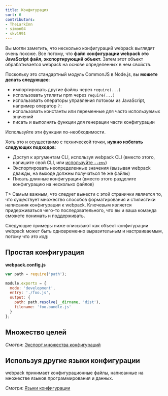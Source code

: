 ```yaml
---
title: Конфигурация
sort: 6
contributors:
- TheLarkInn
- simon04
- skv1991
---
```


Вы могли заметить, что несколько конфигураций webpack выглядят очень похоже. Все потому, что **файл конфигурации webpack это JavaScript файл, экспортирующий объект.** Затем этот объект обрабатывается webpack на основе определенных в нем свойств.

Поскольку это стандартный модуль CommonJS в Node.js, вы **можете делать следующее**:

* импортировать другие файлы через `require(...)`
* использовать утилиты npm через `require(...)`
* использовать операторы управления потоком из JavaScript, например оператор `?:`
* использовать константы или переменные для часто используемых значений
* писать и выполнять функции для генерации части конфигурации

Используйте эти функции по-необходимости.

Хоть это и осуществимо с технической точки, **нужно избегать следующих подходов**:

* Доступ к аргументам CLI, используя webpack CLI (вместо этого, напишите свой CLI, или [используйте `--env`](/configuration/configuration-types/))
* Экспортировать неопределенные значения (вызывая webpack дважды, на выходе должны получаться те же файлы)
* Писать длинные конфигурации (вместо этого разделите конфигурацию на несколько файлов)

T> Самым важным, что следует вынести с этой странички является то, что существует множество способов форматирования и стилистики написания конфигурации к webpack. Ключевым является придерживаться чего-то последовательного, что вы и ваша команда сможете понимать и поддерживать.

Следующие примеры ниже описывают как объект конфигурации webpack может быть одновременно выразительным и настраиваемым, потому что _это код_:

## Простая конфигурация

**webpack.config.js**

```javascript
var path = require('path');

module.exports = {
  mode: 'development',
  entry: './foo.js',
  output: {
    path: path.resolve(__dirname, 'dist'),
    filename: 'foo.bundle.js'
  }
};
```

## Множество целей

_Смотри_: [Экспорт множества конфигураций](/configuration/configuration-types/#exporting-multiple-configurations)

## Используя другие языки конфигурации

webpack принимает конфигурационные файлы, написанные на множестве языков программирования и данных.

_Смотри_: [Языки конфигурации](/configuration/configuration-languages/)
